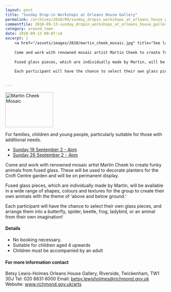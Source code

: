 ```yaml
---
layout: post
title: "Sunday Drop-in Workshops at Orleans House Gallery"
permalink: /archives/2010/09/sunday_dropin_workshops_at_orleans_house_gallery.html
commentfile: 2010-09-13-sunday_dropin_workshops_at_orleans_house_gallery
category: around_town
date: 2010-09-13 09:07:14
excerpt: |
    <a href="/assets/images/2010/martin_cheek_mosaic.jpg" title="See larger version of - Martin Cheek Mosaic"><img src="/assets/images/2010/martin_cheek_mosaic_thumb.jpg" width="150" height="110" alt="Martin Cheek Mosaic" class="photo right" /></a>
    
    Come and work with renowned mosaic artist Martin Cheek to create funky animals from fused glass. These will be used to decorate planters for the Croft Centre garden and will be on permanent display.
     
    Fused glass pieces, which are individually made by Martin, will be available in a wide range of shapes, colours and textures for the group to create their own animals with the theme of ‘above and below ground.’
     
    Each participant will have the chance to select their own glass pieces, and arrange them into a butterfly, spider, beetle, frog, ladybird, or an animal from their own imagination!
     

---
```


<a href="/assets/images/2010/martin_cheek_mosaic.jpg" title="See larger version of - Martin Cheek Mosaic"><img src="/assets/images/2010/martin_cheek_mosaic_thumb.jpg" width="150" height="110" alt="Martin Cheek Mosaic" class="photo right" /></a>

For families, children and young people, particularly suitable for those with additional needs.

-   [Sunday 19 September 2 - 4pm](/event/event/200705142563)
-   [Sunday 26 September 2 - 4pm](/event/event/200705142564)

Come and work with renowned mosaic artist Martin Cheek to create funky animals from fused glass. These will be used to decorate planters for the Croft Centre garden and will be on permanent display.

Fused glass pieces, which are individually made by Martin, will be available in a wide range of shapes, colours and textures for the group to create their own animals with the theme of ‘above and below ground.’

Each participant will have the chance to select their own glass pieces, and arrange them into a butterfly, spider, beetle, frog, ladybird, or an animal from their own imagination!

#### Details

-   No booking necessary.
-   Suitable for children aged 4 upwards
-   Children must be accompanied by an adult

#### For more information contact

Betsy Lewis-Holmes
Orleans House Gallery, Riverside, Twickenham, TW1 3DJ
Tel: 020 8831 6000
Email: betsy.lewisholmes@richmond.gov.uk
Website: www.richmond.gov.uk/arts
